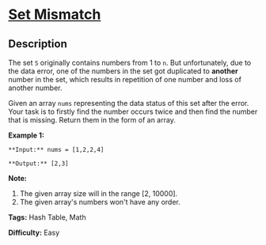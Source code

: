 # [Set Mismatch][title]

## Description

The set `S` originally contains numbers from 1 to `n`. But unfortunately, due
to the data error, one of the numbers in the set got duplicated to **another**
number in the set, which results in repetition of one number and loss of
another number.

Given an array `nums` representing the data status of this set after the
error. Your task is to firstly find the number occurs twice and then find the
number that is missing. Return them in the form of an array.

**Example 1:**  

    
    
    **Input:** nums = [1,2,2,4]
    **Output:** [2,3]
    

**Note:**  

  1. The given array size will in the range [2, 10000].
  2. The given array's numbers won't have any order.


**Tags:** Hash Table, Math

**Difficulty:** Easy

[title]: https://leetcode.com/problems/set-mismatch
